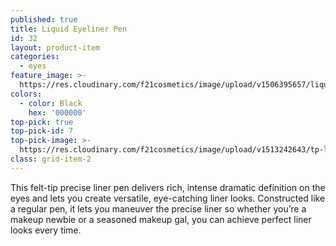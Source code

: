 ```yaml
---
published: true
title: Liquid Eyeliner Pen
id: 32
layout: product-item
categories:
  - eyes
feature_image: >-
  https://res.cloudinary.com/f21cosmetics/image/upload/v1506395657/liquid-eyeliner-pen.jpg
colors:
  - color: Black
    hex: '000000'
top-pick: true
top-pick-id: 7
top-pick-image: >-
  https://res.cloudinary.com/f21cosmetics/image/upload/v1513242643/tp-liquid-pen.jpg
class: grid-item-2
---
```

This felt-tip precise liner pen delivers rich, intense dramatic definition on the eyes and lets you create versatile, eye-catching liner looks. Constructed like a regular pen, it lets you maneuver the precise liner so whether you’re a makeup newbie or a seasoned makeup gal, you can achieve perfect liner looks every time.
